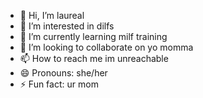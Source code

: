 - 👋 Hi, I’m laureal
- 👀 I’m interested in dilfs
- 🌱 I’m currently learning milf training
- 💞️ I’m looking to collaborate on yo momma
- 📫 How to reach me im unreachable
- 😄 Pronouns: she/her
- ⚡ Fun fact: ur mom

<!---
laureal9/laureal9 is a ✨ special ✨ repository because its `README.md` (this file) appears on your GitHub profile.
You can click the Preview link to take a look at your changes.
--->
